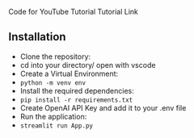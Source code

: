 Code for YouTube Tutorial Tutorial Link

## Installation

- Clone the repository:
- cd into your directory/ open with vscode
- Create a Virtual Environment:
- `python -m venv env`
- Install the required dependencies:
- `pip install -r requirements.txt`
- Create OpenAI API Key and add it to your .env file
- Run the application:
- `streamlit run App.py`
